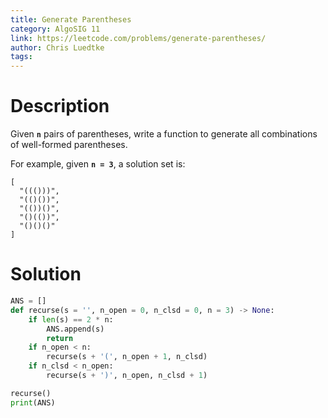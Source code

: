 ```yaml
---
title: Generate Parentheses
category: AlgoSIG 11
link: https://leetcode.com/problems/generate-parentheses/
author: Chris Luedtke
tags:
---
```


# Description

Given **`n`** pairs of parentheses, write a function to generate all combinations of well-formed parentheses.

For example, given **`n = 3`**, a solution set is:
```
[
  "((()))",
  "(()())",
  "(())()",
  "()(())",
  "()()()"
]
```


# Solution

```python
ANS = []
def recurse(s = '', n_open = 0, n_clsd = 0, n = 3) -> None:
    if len(s) == 2 * n:
        ANS.append(s)
        return
    if n_open < n:
        recurse(s + '(', n_open + 1, n_clsd)
    if n_clsd < n_open:
        recurse(s + ')', n_open, n_clsd + 1)

recurse()
print(ANS)
```
